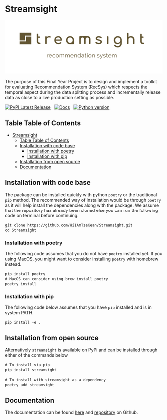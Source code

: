 # Streamsight

![logo](docs/source/_static/logo.png)

The purpose of this Final Year Project is to design and implement a toolkit for
evaluating Recommendation System (RecSys) which respects the temporal aspect
during the data splitting process and incrementally release data as close
to a live production setting as possible.

[![PyPI Latest Release](https://img.shields.io/pypi/v/streamsight.svg)](https://pypi.org/project/streamsight/)&nbsp;&nbsp;
[![Docs](https://github.com/HiIAmTzeKean/Streamsight/actions/workflows/pages/pages-build-deployment/badge.svg)](https://hiiamtzekean.github.io/Streamsight/)&nbsp;&nbsp;
[![Python version](https://img.shields.io/badge/python-3.12-blue)](https://www.python.org/downloads/)

## Table Table of Contents
- [Streamsight](#streamsight)
  - [Table Table of Contents](#table-table-of-contents)
  - [Installation with code base](#installation-with-code-base)
    - [Installation with poetry](#installation-with-poetry)
    - [Installation with pip](#installation-with-pip)
  - [Installation from open source](#installation-from-open-source)
  - [Documentation](#documentation)


## Installation with code base

The package can be installed quickly with python `poetry` or the traditional `pip`
method. The recommended way of installation would be through `poetry` as it will
help install the dependencies along with the package. We assume that the repository
has already been cloned else you can run the following code on terminal before
continuing.

```shell
git clone https://github.com/HiIAmTzeKean/Streamsight.git
cd Streamsight
```

### Installation with poetry

The following code assumes that you do not have `poetry` installed yet. If you
using MacOS, you might want to consider installing `poetry` with homebrew instead.

```shell
pip install poetry
# MacOS can consider using brew install poetry
poetry install
```

### Installation with pip

The following code below assumes that you have `pip` installed and is in system
PATH.

```shell
pip install -e .
```

## Installation from open source

Alternatively `streamsight` is available on PyPi and can be installed through
either of the commands below

```shell
# To install via pip
pip install streamsight

# To install with streamsight as a dependency
poetry add streamsight
```

## Documentation

The documentation can be found [here](https://hiiamtzekean.github.io/Streamsight/)
and [repository](https://github.com/HiIAmTzeKean/Streamsight) on Github.